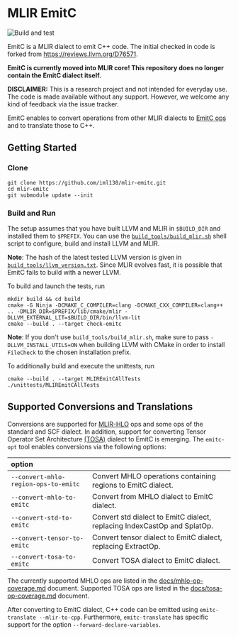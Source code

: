 # MLIR EmitC

![Build and test](https://github.com/iml130/mlir-emitc/workflows/Build%20and%20test/badge.svg)

EmitC is a MLIR dialect to emit C++ code. The initial checked in code is forked from https://reviews.llvm.org/D76571.

**EmitC is currently moved into MLIR core! This repository does no longer contain the EmitC dialect itself.**

**DISCLAIMER:** This is a research project and not intended for everyday use. The code is made available without any support. However, we welcome any kind of feedback via the issue tracker.

EmitC enables to convert operations from other MLIR dialects to [EmitC ops](https://mlir.llvm.org/docs/Dialects/EmitC/) and to translate those to C++.


## Getting Started
### Clone

```shell
git clone https://github.com/iml130/mlir-emitc.git
cd mlir-emitc
git submodule update --init
```

### Build and Run

The setup assumes that you have built LLVM and MLIR in `$BUILD_DIR` and installed them to `$PREFIX`. You can use the [`build_tools/build_mlir.sh`](https://github.com/iml130/mlir-emitc/blob/main/build_tools/build_mlir.sh) shell script to configure, build and install LLVM and MLIR.

**Note**: The hash of the latest tested LLVM version is given in [`build_tools/llvm_version.txt`](https://github.com/iml130/mlir-emitc/blob/main/build_tools/llvm_version.txt). Since MLIR evolves fast, it is possible that EmitC fails to build with a newer LLVM.

To build and launch the tests, run
```shell
mkdir build && cd build
cmake -G Ninja -DCMAKE_C_COMPILER=clang -DCMAKE_CXX_COMPILER=clang++ .. -DMLIR_DIR=$PREFIX/lib/cmake/mlir -DLLVM_EXTERNAL_LIT=$BUILD_DIR/bin/llvm-lit
cmake --build . --target check-emitc
```

**Note**: If you don't use `build_tools/build_mlir.sh`, make sure to pass `-DLLVM_INSTALL_UTILS=ON` when building LLVM with CMake in order to install `FileCheck` to the chosen installation prefix.

To additionally build and execute the unittests, run
```shell
cmake --build . --target MLIREmitCAllTests
./unittests/MLIREmitCAllTests
```


## Supported Conversions and Translations

Conversions are supported for [MLIR-HLO](https://github.com/tensorflow/mlir-hlo) ops and some ops of the standard and SCF dialect.
In addition, support for converting Tensor Operator Set Architecture [(TOSA)](https://mlir.llvm.org/docs/Dialects/TOSA/) dialect to EmitC is emerging.
The `emitc-opt` tool enables conversions via the following options:

| option                                   |                                                                          |
| :--------------------------------------- |:------------------------------------------------------------------------ |
| `--convert-mhlo-region-ops-to-emitc `    | Convert MHLO operations containing regions to EmitC dialect.             |
| `--convert-mhlo-to-emitc `               | Convert from MHLO dialect to EmitC dialect.                              |
| `--convert-std-to-emitc `                | Convert std dialect to EmitC dialect, replacing IndexCastOp and SplatOp. |
| `--convert-tensor-to-emitc `             | Convert tensor dialect to EmitC dialect, replacing ExtractOp.            |
| `--convert-tosa-to-emitc `               | Convert TOSA dialect to EmitC dialect.                                   |

The currently supported MHLO ops are listed in the [docs/mhlo-op-coverage.md](docs/mhlo-op-coverage.md) document.
Supported TOSA ops are listed in the [docs/tosa-op-coverage.md](docs/tosa-op-coverage.md) document.

After converting to EmitC dialect, C++ code can be emitted using `emitc-translate --mlir-to-cpp`.
Furthermore, `emitc-translate` has specific support for the option `--forward-declare-variables`.
